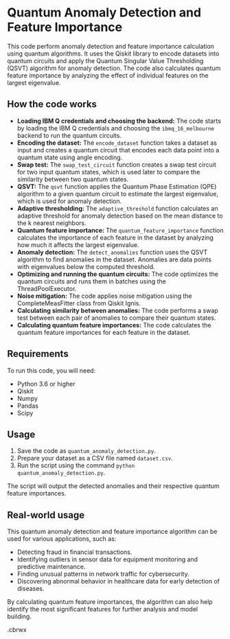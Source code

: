 # Quantum Anomaly Detection and Feature Importance

This code perform anomaly detection and feature importance calculation using quantum algorithms. It uses the Qiskit library to encode datasets into quantum circuits and apply the Quantum Singular Value Thresholding (QSVT) algorithm for anomaly detection. The code also calculates quantum feature importance by analyzing the effect of individual features on the largest eigenvalue.

## How the code works

- **Loading IBM Q credentials and choosing the backend:** The code starts by loading the IBM Q credentials and choosing the `ibmq_16_melbourne` backend to run the quantum circuits.
- **Encoding the dataset:** The `encode_dataset` function takes a dataset as input and creates a quantum circuit that encodes each data point into a quantum state using angle encoding.
- **Swap test:** The `swap_test_circuit` function creates a swap test circuit for two input quantum states, which is used later to compare the similarity between two quantum states.
- **QSVT:** The `qsvt` function applies the Quantum Phase Estimation (QPE) algorithm to a given quantum circuit to estimate the largest eigenvalue, which is used for anomaly detection.
- **Adaptive thresholding:** The `adaptive_threshold` function calculates an adaptive threshold for anomaly detection based on the mean distance to the k nearest neighbors.
- **Quantum feature importance:** The `quantum_feature_importance` function calculates the importance of each feature in the dataset by analyzing how much it affects the largest eigenvalue.
- **Anomaly detection:** The `detect_anomalies` function uses the QSVT algorithm to find anomalies in the dataset. Anomalies are data points with eigenvalues below the computed threshold.
- **Optimizing and running the quantum circuits:** The code optimizes the quantum circuits and runs them in batches using the ThreadPoolExecutor.
- **Noise mitigation:** The code applies noise mitigation using the CompleteMeasFitter class from Qiskit Ignis.
- **Calculating similarity between anomalies:** The code performs a swap test between each pair of anomalies to compare their quantum states.
- **Calculating quantum feature importances:** The code calculates the quantum feature importances for each feature in the dataset.

## Requirements

To run this code, you will need:

- Python 3.6 or higher
- Qiskit
- Numpy
- Pandas
- Scipy

## Usage

1. Save the code as `quantum_anomaly_detection.py`.
2. Prepare your dataset as a CSV file named `dataset.csv`.
3. Run the script using the command `python quantum_anomaly_detection.py`.

The script will output the detected anomalies and their respective quantum feature importances.

## Real-world usage

This quantum anomaly detection and feature importance algorithm can be used for various applications, such as:

- Detecting fraud in financial transactions.
- Identifying outliers in sensor data for equipment monitoring and predictive maintenance.
- Finding unusual patterns in network traffic for cybersecurity.
- Discovering abnormal behavior in healthcare data for early detection of diseases.

By calculating quantum feature importances, the algorithm can also help identify the most significant features for further analysis and model building.

.cbrwx
